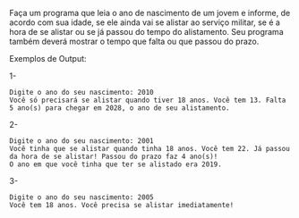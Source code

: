Faça um programa que leia o ano de nascimento de um jovem e informe, de acordo com sua idade, se ele ainda vai se alistar ao serviço militar, se é a hora de se alistar ou se já passou do tempo do alistamento. Seu programa também deverá mostrar o tempo que falta ou que passou do prazo.

Exemplos de Output:

1-
~~~
Digite o ano do seu nascimento: 2010
Você só precisará se alistar quando tiver 18 anos. Você tem 13. Falta 5 ano(s) para chegar em 2028, o ano de seu alistamento.
~~~
2-
~~~
Digite o ano do seu nascimento: 2001
Você tinha que se alistar quando tinha 18 anos. Você tem 22. Já passou da hora de se alistar! Passou do prazo faz 4 ano(s)!
O ano em que você tinha que ter se alistado era 2019.
~~~
3-
~~~
Digite o ano do seu nascimento: 2005
Você tem 18 anos. Você precisa se alistar imediatamente!
~~~
